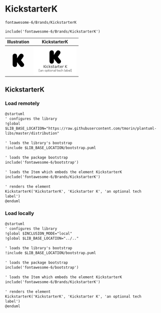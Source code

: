 # KickstarterK


```text
fontawesome-6/Brands/KickstarterK
```

```text
include('fontawesome-6/Brands/KickstarterK')
```



| Illustration | KickstarterK |
| :---: | :---: |
| ![illustration for Illustration](../../fontawesome-6/Brands/KickstarterK.png) | ![illustration for KickstarterK](../../fontawesome-6/Brands/KickstarterK.Local.png) |




## KickstarterK

### Load remotely
```plantuml
@startuml
' configures the library
!global $LIB_BASE_LOCATION="https://raw.githubusercontent.com/tmorin/plantuml-libs/master/distribution"

' loads the library's bootstrap
!include $LIB_BASE_LOCATION/bootstrap.puml

' loads the package bootstrap
include('fontawesome-6/bootstrap')

' loads the Item which embeds the element KickstarterK
include('fontawesome-6/Brands/KickstarterK')

' renders the element
KickstarterK('KickstarterK', 'Kickstarter K', 'an optional tech label')
@enduml
```

### Load locally
```plantuml
@startuml
' configures the library
!global $INCLUSION_MODE="local"
!global $LIB_BASE_LOCATION="../.."

' loads the library's bootstrap
!include $LIB_BASE_LOCATION/bootstrap.puml

' loads the package bootstrap
include('fontawesome-6/bootstrap')

' loads the Item which embeds the element KickstarterK
include('fontawesome-6/Brands/KickstarterK')

' renders the element
KickstarterK('KickstarterK', 'Kickstarter K', 'an optional tech label')
@enduml
```

